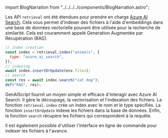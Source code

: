 import BlogNarration from "../../../../components/BlogNarration.astro";

<BlogNarration />

Les API `retrieval` ont été étendues pour prendre en charge [Azure AI Search](https://learn.microsoft.com/en-us/azure/search/search-what-is-azure-search).
Cela vous permet d'indexer des fichiers à l'aide d'embeddings dans une base de données vectorielle pouvant être utilisée pour la recherche de similarité.
Cela est couramment appelé Generation Augmentée par Récupération (RAG).

```js wrap '{ type: "azure_ai_search" }'
// index creation
const index = retrieval.index("animals", {
  type: "azure_ai_search",
});
// indexing
await index.insertOrUpdate(env.files);
// search
const res = await index.search("cat dog");
def("RAG", res);
```

GenAIScript fournit un moyen simple et efficace d'interagir avec Azure AI Search. Il gère
le découpage, la vectorisation et l'indexation des fichiers. La fonction `retrieval.index` crée un index
avec le nom et le type spécifiés. La fonction `insertOrUpdate` indexe les fichiers dans la base de données.
Enfin, la fonction `search` récupère les fichiers qui correspondent à la requête.

Il est également possible d'utiliser l'interface en ligne de commande pour indexer les fichiers à l'avance.